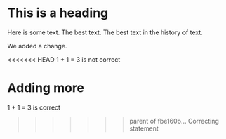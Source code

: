 This is a heading
=================
Here is some text. The best text.
The best text in the history of text.

We added a change.

<<<<<<< HEAD
1 + 1 = 3 is not correct

Adding more 
=======
1 + 1 = 3 is correct
>>>>>>> parent of fbe160b... Correcting statement
